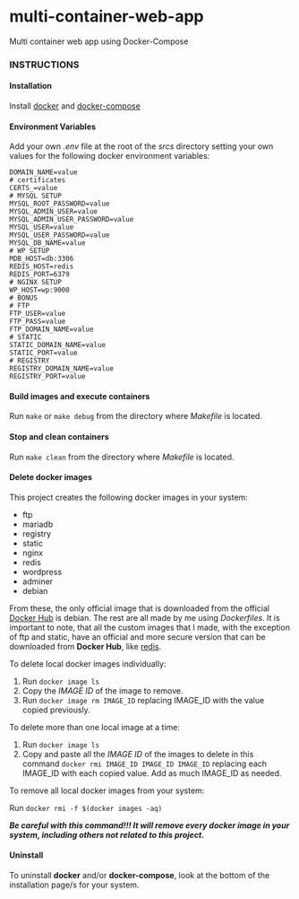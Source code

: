 # multi-container-web-app
Multi container web app using Docker-Compose

### INSTRUCTIONS

#### Installation

Install [docker](https://docs.docker.com/get-docker/) and [docker-compose](https://docs.docker.com/compose/install/)

#### Environment Variables

Add your own *.env* file at the root of the *srcs* directory setting your own values for the following docker environment variables:

```
DOMAIN_NAME=value
# certificates
CERTS_=value
# MYSQL SETUP
MYSQL_ROOT_PASSWORD=value
MYSQL_ADMIN_USER=value
MYSQL_ADMIN_USER_PASSWORD=value
MYSQL_USER=value
MYSQL_USER_PASSWORD=value
MYSQL_DB_NAME=value
# WP SETUP
MDB_HOST=db:3306
REDIS_HOST=redis
REDIS_PORT=6379
# NGINX SETUP
WP_HOST=wp:9000
# BONUS
# FTP
FTP_USER=value
FTP_PASS=value
FTP_DOMAIN_NAME=value
# STATIC
STATIC_DOMAIN_NAME=value
STATIC_PORT=value
# REGISTRY
REGISTRY_DOMAIN_NAME=value
REGISTRY_PORT=value
```

#### Build images and execute containers

Run `make` or `make debug` from the directory where *Makefile* is located.

#### Stop and clean containers

Run `make clean` from the directory where *Makefile* is located.

#### Delete docker images

This project creates the following docker images in your system:

- ftp
- mariadb
- registry
- static
- nginx
- redis
- wordpress
- adminer
- debian

From these, the only official image that is downloaded from the official [Docker Hub](https://hub.docker.com/) is debian. The rest are all made by me using *Dockerfiles*. It is important to note, that all the custom images that I made, with the exception of ftp and static, have an official and more secure version that can be downloaded from **Docker Hub**, like [redis](https://hub.docker.com/_/redis).

To delete local docker images individually:

1. Run `docker image ls`
2. Copy the *IMAGE ID* of the image to remove.
3. Run `docker image rm IMAGE_ID` replacing IMAGE_ID with the value copied previously.

To delete more than one local image at a time:

1. Run `docker image ls`
2. Copy and paste all the *IMAGE ID* of the images to delete in this command `docker rmi IMAGE_ID IMAGE_ID IMAGE_ID` replacing each IMAGE_ID with each copied value. Add as much IMAGE_ID as needed.

To remove all local docker images from your system:

Run `docker rmi -f $(docker images -aq)`

***Be careful with this command!!! It will remove every docker image in your system, including others not related to this project.***

#### Uninstall

To uninstall **docker** and/or **docker-compose**, look at the bottom of the installation page/s for your system.
